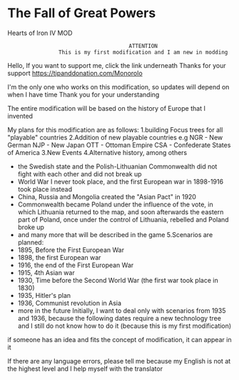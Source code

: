 # The Fall of Great Powers
Hearts of Iron IV MOD
                    
                                          ATTENTION
                    This is my first modification and I am new in modding


Hello, If you want to support me, click the link underneath
Thanks for your support
https://tipanddonation.com/Monorolo

I'm the only one who works on this modification, so updates will depend on when I have time
Thank you for your understanding

The entire modification will be based on the history of Europe that I invented

My plans for this modification are as follows:
1.building Focus trees for all "playable" countries
2.Addition of new playable countries e.g
NGR - New German
NJP - New Japan
OTT - Ottoman Empire
CSA - Confederate States of America
3.New Events
4.Alternative history, among others 
- the Swedish state and the Polish-Lithuanian Commonwealth did not fight with each other and did not break up
- World War I never took place, and the first European war in 1898-1916 took place instead
- China, Russia and Mongolia created the "Asian Pact" in 1920
- Commonwealth became Poland under the influence of the vote, in which Lithuania returned to the map, and soon afterwards the eastern part of Poland, once under the control of Lithuania, rebelled and Poland broke up
- and many more that will be described in the game
5.Scenarios are planned:
- 1895, Before the First European War
- 1898, the first European war
- 1916, the end of the First European War
- 1915, 4th Asian war
- 1930, Time before the Second World War (the first war took place in 1830)
- 1935, Hitler's plan
- 1936, Communist revolution in Asia
- more in the future
Initially, I want to deal only with scenarios from 1935 and 1936, because the following dates require a new technology tree and I still do not know how to do it (because this is my first modification)

if someone has an idea and fits the concept of modification, it can appear in it



If there are any language errors, please tell me because my English is not at the highest level and I help myself with the translator
